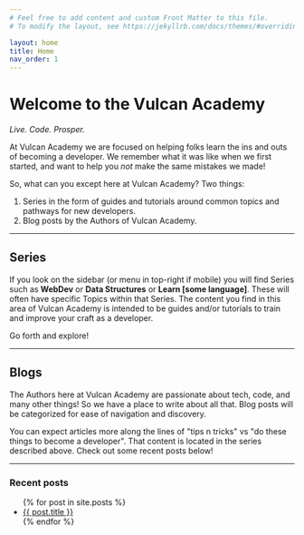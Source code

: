 ```yaml
---
# Feel free to add content and custom Front Matter to this file.
# To modify the layout, see https://jekyllrb.com/docs/themes/#overriding-theme-defaults

layout: home
title: Home
nav_order: 1
---
```


# Welcome to the Vulcan Academy
_Live. Code. Prosper._

At Vulcan Academy we are focused on helping folks learn the ins and outs of becoming a developer. We remember what it was like when we first started, and want to help you _not_ make the same mistakes we made!

So, what can you except here at Vulcan Academy? Two things:

1. Series in the form of guides and tutorials around common topics and pathways for new developers.
2. Blog posts by the Authors of Vulcan Academy.

----------------------
## Series

If you look on the sidebar (or menu in top-right if mobile) you will find Series such as __WebDev__ or __Data Structures__ or __Learn [some language]__. These will often have specific Topics within that Series. The content you find in this area of Vulcan Academy is intended to be guides and/or tutorials to train and improve your craft as a developer.

Go forth and explore!

----------------------
## Blogs

The Authors here at Vulcan Academy are passionate about tech, code, and many other things! So we have a place to write about all that. Blog posts will be categorized for ease of navigation and discovery.

You can expect articles more along the lines of "tips n tricks" vs "do these things to become a developer". That content is located in the series described above. Check out some recent posts below!

----------------------
### Recent posts

<ul>
  {% for post in site.posts %}
    <li>
      <a href="{{ post.url }}">{{ post.title }}</a>
    </li>
  {% endfor %}
</ul>

